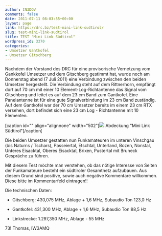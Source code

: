 ```yaml
---
author: IN3DOV
comments: false
date: 2011-07-11 08:03:55+00:00
layout: page
link: https://drc.bz/test-mini-link-sudtirol/
slug: test-mini-link-sudtirol
title: TEST "Mini Link Südtirol"
wordpress_id: 3370
categories:
- Umsetzer Gantkofel
- Umsetzer Gitschberg
---
```


Nachdem der Vorstand des DRC für eine provisorische Vernetzung vom Gankkofel Umsetzer und dem Gitschberg gestimmt hat, wurde noch am Donnerstag abend (7 Juli 2011) eine Verbindung zwischen den beiden Umsetzer hergestellt. Die Verbindung steht auf dem Rittnerhorn, empfängt dort auf 70 cm mit einer 10 Element-Log-Richtantenne das Signal vom Gitschberg und leitet es auf dem 23 cm Band zum Gantkofel. Eine Panelantenne ist für eine gute Signalverbindung im 23 cm Band zuständig. Auf dem Gantkofel war der 70 cm Umsetzer bereits im einem 23 cm RTX versehen, dort befindet sich eine 23 cm Log - Richtantenne mit 10 Elementen.

[caption id="" align="alignnone" width="502"][![](https://drc.bz/wp-content/uploads/2011/07/diagramm-gant-gitsch.jpg)](https://drc.bz/wp-content/uploads/2011/07/diagramm-gant-gitsch.jpg) Abdeckung "Mini Link Südtirol"[/caption]

Die beiden Umsetzer gestatten nun Funkamateuren im unteren Vinschgau (bis Naturns / Tschars), Passeiertal, Etschtal, Unterland, Bozen, Nonstal, Unteres Eisacktal, Oberes Eisacktal, Brixen, Pustertal mit Bruneck Gespräche zu führen.

Mit diesem Test möchte man verstehen, ob das nötige Interesse von Seiten der Funkamateure besteht ein südtiroler Gesamtnetz aufzubauen. Aus diesem Grund sind positive, sowie auch negative Kommentare willkommen. Diese bitte im Kommentarfeld eintragen!!

Die technischen Daten:



	
  * Gitschberg: 430,075 MHz, Ablage + 1,6 MHz, Subaudio Ton 123,0 Hz

	
  * Gantkofel: 431,300 MHz, Ablage + 1,6 MHz, Subaudio Ton 88,5 Hz

	
  * Linkstrecke: 1.297,350 MHz, Ablage - 55 MHz


73! Thomas, IW3AMQ
